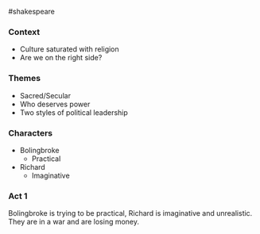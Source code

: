 #shakespeare 
### Context
- Culture saturated with religion
- Are we on the right side?

### Themes
- Sacred/Secular
- Who deserves power
- Two styles of political leadership
### Characters
- Bolingbroke
	- Practical
- Richard
	- Imaginative
### Act 1

Bolingbroke is trying to be practical, Richard is imaginative and unrealistic. They are in a war and are losing money.